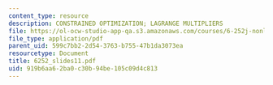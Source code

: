```yaml
---
content_type: resource
description: CONSTRAINED OPTIMIZATION; LAGRANGE MULTIPLIERS
file: https://ol-ocw-studio-app-qa.s3.amazonaws.com/courses/6-252j-nonlinear-programming-spring-2003/919b6aa62ba0c30b94be105c09d4c813_6252_slides11.pdf
file_type: application/pdf
parent_uid: 599c7bb2-2d54-3763-b755-47b1da3073ea
resourcetype: Document
title: 6252_slides11.pdf
uid: 919b6aa6-2ba0-c30b-94be-105c09d4c813
---
```


